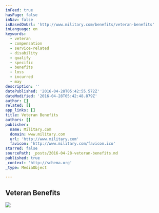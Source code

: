 ```yaml
---
inFeed: true
hasPage: false
inNav: false
isBasedOnUrl: 'http://www.military.com/benefits/veteran-benefits'
inLanguage: en
keywords:
  - veteran
  - compensation
  - service-related
  - disability
  - qualify
  - specific
  - benefits
  - loss
  - incurred
  - may
description: ''
datePublished: '2016-04-28T05:42:55.572Z'
dateModified: '2016-04-28T05:42:48.879Z'
author: []
related: []
app_links: []
title: Veteran Benefits
authors: []
publisher:
  name: Military.com
  domain: www.military.com
  url: 'http://www.military.com'
  favicon: 'http://www.military.com/favicon.ico'
starred: false
sourcePath: _posts/2016-04-28-veteran-benefits.md
published: true
_context: 'http://schema.org'
_type: MediaObject

---
```

<article style=""><h1>Veteran Benefits</h1><img src="http://images.military.com/media/shared/icons/default-military-m-logo.png" /></article>